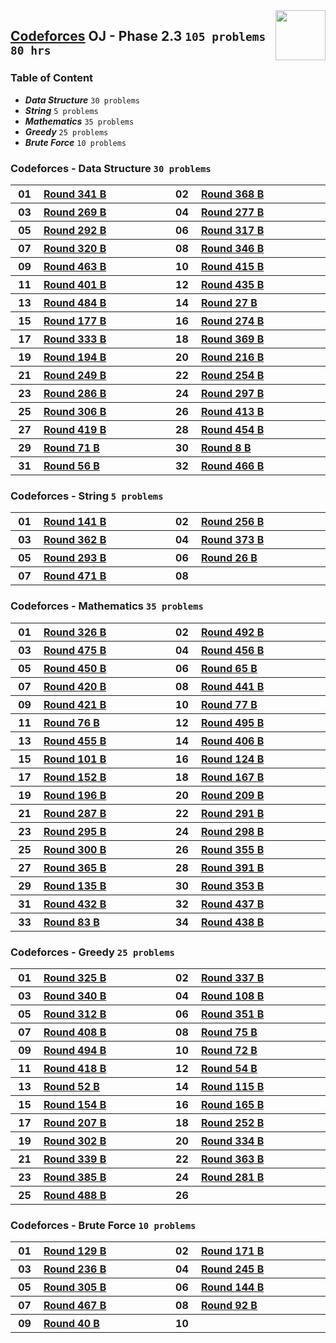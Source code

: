 <img align="right" width="80" src="https://github.com/cs-MohamedAyman/Problem-Solving-Training/blob/master/online-judges-logos/codeforces.jpg">

## [Codeforces](https://codeforces.com/) OJ - Phase 2.3 `105 problems` `80 hrs`

### Table of Content

- ***Data Structure*** `30 problems`
- ***String***         `5 problems`
- ***Mathematics***    `35 problems`
- ***Greedy***         `25 problems`
- ***Brute Force***    `10 problems`

### Codeforces - Data Structure `30 problems`

<table>
    <tbody>
        <tr>
            <th align="center" width="50px">01</th><th align="left" width="550px"><a href="https://codeforces.com/problemset/problem/621/B">Round 341 B</a></th>
            <th align="center" width="50px">02</th><th align="left" width="550px"><a href="https://codeforces.com/problemset/problem/707/B">Round 368 B</a></th>
        </tr>
        <tr>
            <th align="center" width="50px">03</th><th align="left" width="550px"><a href="https://codeforces.com/problemset/problem/471/B">Round 269 B</a></th>
            <th align="center" width="50px">04</th><th align="left" width="550px"><a href="https://codeforces.com/problemset/problem/486/B">Round 277 B</a></th>
        </tr>
        <tr>
            <th align="center" width="50px">05</th><th align="left" width="550px"><a href="https://codeforces.com/problemset/problem/515/B">Round 292 B</a></th>
            <th align="center" width="50px">06</th><th align="left" width="550px"><a href="https://codeforces.com/problemset/problem/572/B">Round 317 B</a></th>
        </tr>
        <tr>
            <th align="center" width="50px">07</th><th align="left" width="550px"><a href="https://codeforces.com/problemset/problem/579/B">Round 320 B</a></th>
            <th align="center" width="50px">08</th><th align="left" width="550px"><a href="https://codeforces.com/problemset/problem/659/B">Round 346 B</a></th>
        </tr>
        <tr>
            <th align="center" width="50px">09</th><th align="left" width="550px"><a href="https://codeforces.com/problemset/problem/932/B">Round 463 B</a></th>
            <th align="center" width="50px">10</th><th align="left" width="550px"><a href="https://codeforces.com/problemset/problem/810/B">Round 415 B</a></th>
        </tr>
        <tr>
            <th align="center" width="50px">11</th><th align="left" width="550px"><a href="https://codeforces.com/problemset/problem/777/B">Round 401 B</a></th>
            <th align="center" width="50px">12</th><th align="left" width="550px"><a href="https://codeforces.com/problemset/problem/862/B">Round 435 B</a></th>
        </tr>
        <tr>
            <th align="center" width="50px">13</th><th align="left" width="550px"><a href="https://codeforces.com/problemset/problem/982/B">Round 484 B</a></th>
            <th align="center" width="50px">14</th><th align="left" width="550px"><a href="https://codeforces.com/problemset/problem/27/B">Round 27 B</a></th>
        </tr>
        <tr>
            <th align="center" width="50px">15</th><th align="left" width="550px"><a href="https://codeforces.com/problemset/problem/289/B">Round 177 B</a></th>
            <th align="center" width="50px">16</th><th align="left" width="550px"><a href="https://codeforces.com/problemset/problem/479/B">Round 274 B</a></th>
        </tr>
        <tr>
            <th align="center" width="50px">17</th><th align="left" width="550px"><a href="https://codeforces.com/problemset/problem/602/B">Round 333 B</a></th>
            <th align="center" width="50px">18</th><th align="left" width="550px"><a href="https://codeforces.com/problemset/problem/711/B">Round 369 B</a></th>
        </tr>
        <tr>
            <th align="center" width="50px">19</th><th align="left" width="550px"><a href="https://codeforces.com/problemset/problem/334/B">Round 194 B</a></th>
            <th align="center" width="50px">20</th><th align="left" width="550px"><a href="https://codeforces.com/problemset/problem/369/B">Round 216 B</a></th>
        </tr>
        <tr>
            <th align="center" width="50px">21</th><th align="left" width="550px"><a href="https://codeforces.com/problemset/problem/435/B">Round 249 B</a></th>
            <th align="center" width="50px">22</th><th align="left" width="550px"><a href="https://codeforces.com/problemset/problem/445/B">Round 254 B</a></th>
        </tr>
        <tr>
            <th align="center" width="50px">23</th><th align="left" width="550px"><a href="https://codeforces.com/problemset/problem/505/B">Round 286 B</a></th>
            <th align="center" width="50px">24</th><th align="left" width="550px"><a href="https://codeforces.com/problemset/problem/525/B">Round 297 B</a></th>
        </tr>
        <tr>
            <th align="center" width="50px">25</th><th align="left" width="550px"><a href="https://codeforces.com/problemset/problem/550/B">Round 306 B</a></th>
            <th align="center" width="50px">26</th><th align="left" width="550px"><a href="https://codeforces.com/problemset/problem/799/B">Round 413 B</a></th>
        </tr>
        <tr>
            <th align="center" width="50px">27</th><th align="left" width="550px"><a href="https://codeforces.com/problemset/problem/816/B">Round 419 B</a></th>
            <th align="center" width="50px">28</th><th align="left" width="550px"><a href="https://codeforces.com/problemset/problem/907/B">Round 454 B</a></th>
        </tr>
        <tr>
            <th align="center" width="50px">29</th><th align="left" width="550px"><a href="https://codeforces.com/problemset/problem/79/B">Round 71 B</a></th>
            <th align="center" width="50px">30</th><th align="left" width="550px"><a href="https://codeforces.com/problemset/problem/8/B">Round 8 B</a></th>
        </tr>
        <tr>
            <th align="center" width="50px">31</th><th align="left" width="550px"><a href="https://codeforces.com/problemset/problem/60/B">Round 56 B</a></th>
            <th align="center" width="50px">32</th><th align="left" width="550px"><a href="https://codeforces.com/problemset/problem/940/B">Round 466 B</a></th>
        </tr>
    </tbody>
</table>

### Codeforces - String `5 problems`

<table>
    <tbody>
        <tr>
            <th align="center" width="50px">01</th><th align="left" width="550px"><a href="https://codeforces.com/problemset/problem/228/B">Round 141 B</a></th>
            <th align="center" width="50px">02</th><th align="left" width="550px"><a href="https://codeforces.com/problemset/problem/448/B">Round 256 B</a></th>
        </tr>
        <tr>
            <th align="center" width="50px">03</th><th align="left" width="550px"><a href="https://codeforces.com/problemset/problem/697/B">Round 362 B</a></th>
            <th align="center" width="50px">04</th><th align="left" width="550px"><a href="https://codeforces.com/problemset/problem/719/B">Round 373 B</a></th>
        </tr>
        <tr>
            <th align="center" width="50px">05</th><th align="left" width="550px"><a href="https://codeforces.com/problemset/problem/518/B">Round 293 B</a></th>
            <th align="center" width="50px">06</th><th align="left" width="550px"><a href="https://codeforces.com/problemset/problem/26/B">Round 26 B</a></th>
        </tr>
        <tr>
            <th align="center" width="50px">07</th><th align="left" width="550px"><a href="https://codeforces.com/problemset/problem/955/B">Round 471 B</a></th>
            <th align="center" width="50px">08</th><th align="left" width="550px"><a href=""></a></th>
        </tr>
    </tbody>
</table>

### Codeforces - Mathematics `35 problems`

<table>
    <tbody>
        <tr>
            <th align="center" width="50px">01</th><th align="left" width="550px"><a href="https://codeforces.com/problemset/problem/588/B">Round 326 B</a></th>
            <th align="center" width="50px">02</th><th align="left" width="550px"><a href="https://codeforces.com/problemset/problem/996/B">Round 492 B</a></th>
        </tr>
        <tr>
            <th align="center" width="50px">03</th><th align="left" width="550px"><a href="https://codeforces.com/problemset/problem/964/B">Round 475 B</a></th>
            <th align="center" width="50px">04</th><th align="left" width="550px"><a href="https://codeforces.com/problemset/problem/912/B">Round 456 B</a></th>
        </tr>
        <tr>
            <th align="center" width="50px">05</th><th align="left" width="550px"><a href="https://codeforces.com/problemset/problem/900/B">Round 450 B</a></th>
            <th align="center" width="50px">06</th><th align="left" width="550px"><a href="https://codeforces.com/problemset/problem/71/B">Round 65 B</a></th>
        </tr>
        <tr>
            <th align="center" width="50px">07</th><th align="left" width="550px"><a href="https://codeforces.com/problemset/problem/821/B">Round 420 B</a></th>
            <th align="center" width="50px">08</th><th align="left" width="550px"><a href="https://codeforces.com/problemset/problem/876/B">Round 441 B</a></th>
        </tr>
        <tr>
            <th align="center" width="50px">09</th><th align="left" width="550px"><a href="https://codeforces.com/problemset/problem/820/B">Round 421 B</a></th>
            <th align="center" width="50px">10</th><th align="left" width="550px"><a href="https://codeforces.com/problemset/problem/96/B">Round 77 B</a></th>
        </tr>
        <tr>
            <th align="center" width="50px">11</th><th align="left" width="550px"><a href="https://codeforces.com/problemset/problem/94/B">Round 76 B</a></th>
            <th align="center" width="50px">12</th><th align="left" width="550px"><a href="https://codeforces.com/problemset/problem/1004/B">Round 495 B</a></th>
        </tr>
        <tr>
            <th align="center" width="50px">13</th><th align="left" width="550px"><a href="https://codeforces.com/problemset/problem/909/B">Round 455 B</a></th>
            <th align="center" width="50px">14</th><th align="left" width="550px"><a href="https://codeforces.com/problemset/problem/787/B">Round 406 B</a></th>
        </tr>
        <tr>
            <th align="center" width="50px">15</th><th align="left" width="550px"><a href="https://codeforces.com/problemset/problem/141/B">Round 101 B</a></th>
            <th align="center" width="50px">16</th><th align="left" width="550px"><a href="https://codeforces.com/problemset/problem/197/B">Round 124 B</a></th>
        </tr>
        <tr>
            <th align="center" width="50px">17</th><th align="left" width="550px"><a href="https://codeforces.com/problemset/problem/248/B">Round 152 B</a></th>
            <th align="center" width="50px">18</th><th align="left" width="550px"><a href="https://codeforces.com/problemset/problem/272/B">Round 167 B</a></th>
        </tr>
        <tr>
            <th align="center" width="50px">19</th><th align="left" width="550px"><a href="https://codeforces.com/problemset/problem/337/B">Round 196 B</a></th>
            <th align="center" width="50px">20</th><th align="left" width="550px"><a href="https://codeforces.com/problemset/problem/359/B">Round 209 B</a></th>
        </tr>
        <tr>
            <th align="center" width="50px">21</th><th align="left" width="550px"><a href="https://codeforces.com/problemset/problem/507/B">Round 287 B</a></th>
            <th align="center" width="50px">22</th><th align="left" width="550px"><a href="https://codeforces.com/problemset/problem/514/B">Round 291 B</a></th>
        </tr>
        <tr>
            <th align="center" width="50px">23</th><th align="left" width="550px"><a href="https://codeforces.com/problemset/problem/520/B">Round 295 B</a></th>
            <th align="center" width="50px">24</th><th align="left" width="550px"><a href="https://codeforces.com/problemset/problem/534/B">Round 298 B</a></th>
        </tr>
        <tr>
            <th align="center" width="50px">25</th><th align="left" width="550px"><a href="https://codeforces.com/problemset/problem/538/B">Round 300 B</a></th>
            <th align="center" width="50px">26</th><th align="left" width="550px"><a href="https://codeforces.com/problemset/problem/677/B">Round 355 B</a></th>
        </tr>
        <tr>
            <th align="center" width="50px">27</th><th align="left" width="550px"><a href="https://codeforces.com/problemset/problem/703/B">Round 365 B</a></th>
            <th align="center" width="50px">28</th><th align="left" width="550px"><a href="https://codeforces.com/problemset/problem/757/B">Round 391 B</a></th>
        </tr>
        <tr>
            <th align="center" width="50px">29</th><th align="left" width="550px"><a href="https://codeforces.com/problemset/problem/219/B">Round 135 B</a></th>
            <th align="center" width="50px">30</th><th align="left" width="550px"><a href="https://codeforces.com/problemset/problem/675/B">Round 353 B</a></th>
        </tr>
        <tr>
            <th align="center" width="50px">31</th><th align="left" width="550px"><a href="https://codeforces.com/problemset/problem/851/B">Round 432 B</a></th>
            <th align="center" width="50px">32</th><th align="left" width="550px"><a href="https://codeforces.com/problemset/problem/867/B">Round 437 B</a></th>
        </tr>
        <tr>
            <th align="center" width="50px">33</th><th align="left" width="550px"><a href="https://codeforces.com/problemset/problem/108/B">Round 83 B</a></th>
            <th align="center" width="50px">34</th><th align="left" width="550px"><a href="https://codeforces.com/problemset/problem/868/B">Round 438 B</a></th>
        </tr>
    </tbody>
</table>

### Codeforces - Greedy `25 problems`

<table>
    <tbody>
        <tr>
            <th align="center" width="50px">01</th><th align="left" width="550px"><a href="https://codeforces.com/problemset/problem/586/B">Round 325 B</a></th>
            <th align="center" width="50px">02</th><th align="left" width="550px"><a href="https://codeforces.com/problemset/problem/610/B">Round 337 B</a></th>
        </tr>
        <tr>
            <th align="center" width="50px">03</th><th align="left" width="550px"><a href="https://codeforces.com/problemset/problem/617/B">Round 340 B</a></th>
            <th align="center" width="50px">04</th><th align="left" width="550px"><a href="https://codeforces.com/problemset/problem/152/B">Round 108 B</a></th>
        </tr>
        <tr>
            <th align="center" width="50px">05</th><th align="left" width="550px"><a href="https://codeforces.com/problemset/problem/558/B">Round 312 B</a></th>
            <th align="center" width="50px">06</th><th align="left" width="550px"><a href="https://codeforces.com/problemset/problem/673/B">Round 351 B</a></th>
        </tr>
        <tr>
            <th align="center" width="50px">07</th><th align="left" width="550px"><a href="https://codeforces.com/problemset/problem/796/B">Round 408 B</a></th>
            <th align="center" width="50px">08</th><th align="left" width="550px"><a href="https://codeforces.com/problemset/problem/92/B">Round 75 B</a></th>
        </tr>
        <tr>
            <th align="center" width="50px">09</th><th align="left" width="550px"><a href="https://codeforces.com/problemset/problem/1003/B">Round 494 B</a></th>
            <th align="center" width="50px">10</th><th align="left" width="550px"><a href="https://codeforces.com/problemset/problem/84/B">Round 72 B</a></th>
        </tr>
        <tr>
            <th align="center" width="50px">11</th><th align="left" width="550px"><a href="https://codeforces.com/problemset/problem/814/B">Round 418 B</a></th>
            <th align="center" width="50px">12</th><th align="left" width="550px"><a href="https://codeforces.com/problemset/problem/58/B">Round 54 B</a></th>
        </tr>
        <tr>
            <th align="center" width="50px">13</th><th align="left" width="550px"><a href="https://codeforces.com/problemset/problem/56/B">Round 52 B</a></th>
            <th align="center" width="50px">14</th><th align="left" width="550px"><a href="https://codeforces.com/problemset/problem/175/B">Round 115 B</a></th>
        </tr>
        <tr>
            <th align="center" width="50px">15</th><th align="left" width="550px"><a href="https://codeforces.com/problemset/problem/253/B">Round 154 B</a></th>
            <th align="center" width="50px">16</th><th align="left" width="550px"><a href="https://codeforces.com/problemset/problem/270/B">Round 165 B</a></th>
        </tr>
        <tr>
            <th align="center" width="50px">17</th><th align="left" width="550px"><a href="https://codeforces.com/problemset/problem/357/B">Round 207 B</a></th>
            <th align="center" width="50px">18</th><th align="left" width="550px"><a href="https://codeforces.com/problemset/problem/441/B">Round 252 B</a></th>
        </tr>
        <tr>
            <th align="center" width="50px">19</th><th align="left" width="550px"><a href="https://codeforces.com/problemset/problem/544/B">Round 302 B</a></th>
            <th align="center" width="50px">20</th><th align="left" width="550px"><a href="https://codeforces.com/problemset/problem/604/B">Round 334 B</a></th>
        </tr>
        <tr>
            <th align="center" width="50px">21</th><th align="left" width="550px"><a href="https://codeforces.com/problemset/problem/614/B">Round 339 B</a></th>
            <th align="center" width="50px">22</th><th align="left" width="550px"><a href="https://codeforces.com/problemset/problem/699/B">Round 363 B</a></th>
        </tr>
        <tr>
            <th align="center" width="50px">23</th><th align="left" width="550px"><a href="https://codeforces.com/problemset/problem/745/B">Round 385 B</a></th>
            <th align="center" width="50px">24</th><th align="left" width="550px"><a href="https://codeforces.com/problemset/problem/493/B">Round 281 B</a></th>
        </tr>
        <tr>
            <th align="center" width="50px">25</th><th align="left" width="550px"><a href="https://codeforces.com/problemset/problem/994/B">Round 488 B</a></th>
            <th align="center" width="50px">26</th><th align="left" width="550px"><a href=""></a></th>
        </tr>
    </tbody>
</table>

### Codeforces - Brute Force `10 problems`

<table>
    <tbody>
        <tr>
            <th align="center" width="50px">01</th><th align="left" width="550px"><a href="https://codeforces.com/problemset/problem/205/B">Round 129 B</a></th>
            <th align="center" width="50px">02</th><th align="left" width="550px"><a href="https://codeforces.com/problemset/problem/279/B">Round 171 B</a></th>
        </tr>
        <tr>
            <th align="center" width="50px">03</th><th align="left" width="550px"><a href="https://codeforces.com/problemset/problem/402/B">Round 236 B</a></th>
            <th align="center" width="50px">04</th><th align="left" width="550px"><a href="https://codeforces.com/problemset/problem/430/B">Round 245 B</a></th>
        </tr>
        <tr>
            <th align="center" width="50px">05</th><th align="left" width="550px"><a href="https://codeforces.com/problemset/problem/548/B">Round 305 B</a></th>
            <th align="center" width="50px">06</th><th align="left" width="550px"><a href="https://codeforces.com/problemset/problem/233/B">Round 144 B</a></th>
        </tr>
        <tr>
            <th align="center" width="50px">07</th><th align="left" width="550px"><a href="https://codeforces.com/problemset/problem/937/B">Round 467 B</a></th>
            <th align="center" width="50px">08</th><th align="left" width="550px"><a href="https://codeforces.com/problemset/problem/124/B">Round 92 B</a></th>
        </tr>
        <tr>
            <th align="center" width="50px">09</th><th align="left" width="550px"><a href="https://codeforces.com/problemset/problem/41/B">Round 40 B</a></th>
            <th align="center" width="50px">10</th><th align="left" width="550px"><a href=""></a></th>
        </tr>
    </tbody>
</table>
